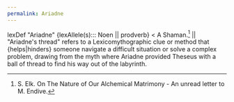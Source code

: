 ```yaml
---
permalink: Ariadne
---
```

lexDef "Ariadne" {lexAllele(s)::: Noen || prodverb} < A Shaman.[^AriadneNoen] || "Ariadne's thread" refers to a Lexicomythographic clue or method that {helps|hinders} someone navigate a difficult situation or solve a complex problem, drawing from the myth where Ariadne provided Theseus with a ball of thread to find his way out of the labyrinth. 

[^AriadneNoen]: S. Elk. On The Nature of Our Alchemical Matrimony - An unread letter to M. Endive.


